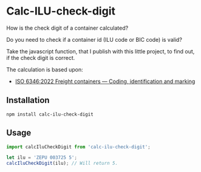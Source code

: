 # Calc-ILU-check-digit

How is the check digit of a container calculated?

Do you need to check if a container id (ILU code or BIC code) is valid?

Take the javascript function, that I publish with this little project, to find out, if the check digit is correct.

The calculation is based upon:

 * [ISO 6346:2022 Freight containers — Coding, identification and marking](https://www.iso.org/standard/83558.html)

## Installation

```
npm install calc-ilu-check-digit
```

## Usage

```javascript
import calcIluCheckDigit from 'calc-ilu-check-digit';

let ilu = 'ZEPU 003725 5';
calcIluCheckDigit(ilu); // Will return 5.
```
